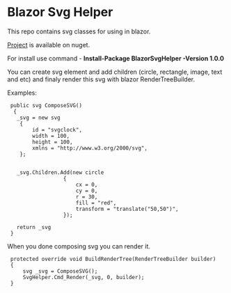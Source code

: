 # Blazor Svg Helper

This repo contains svg classes for using in blazor.

[Project](https://www.nuget.org/packages/BlazorSvgHelper/) is available on nuget.

For install use command - **Install-Package BlazorSvgHelper -Version 1.0.0**

You can create svg element and add children (circle, rectangle, image, text and etc) and finaly render this svg with blazor RenderTreeBuilder.

Examples:
```
 public svg ComposeSVG()
  {
   _svg = new svg
    {
        id = "svgclock",
        width = 100,
        height = 100,
        xmlns = "http://www.w3.org/2000/svg",
    };


   _svg.Children.Add(new circle
                  {
                      cx = 0,
                      cy = 0,
                      r = 30,
                      fill = "red",
                      transform = "translate("50,50")",
                  });
                  
   return _svg
 }
```

 When you done composing svg you can render it.
 
 ```
  protected override void BuildRenderTree(RenderTreeBuilder builder)
  {
      svg _svg = ComposeSVG();
      SvgHelper.Cmd_Render(_svg, 0, builder);
  }
  ```
